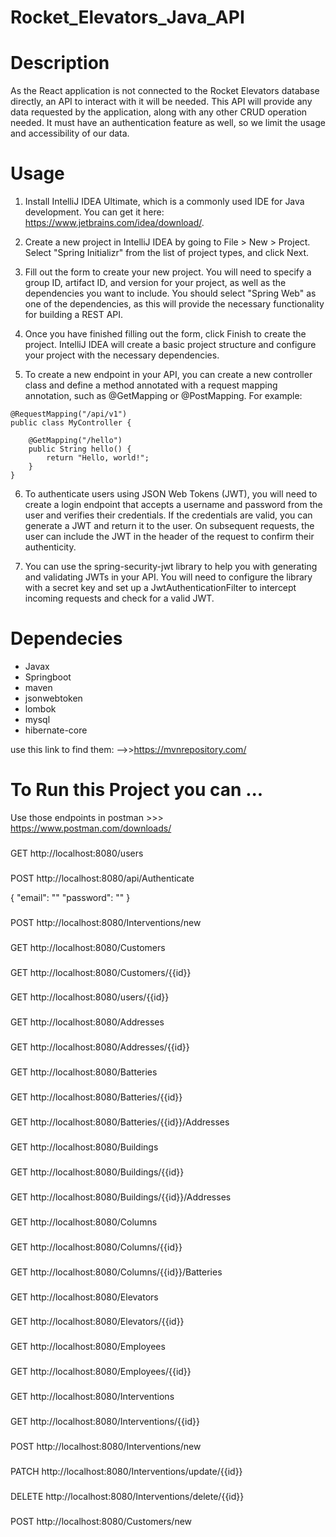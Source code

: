 # Rocket_Elevators_Java_API

# Description

As the React application is not connected to the Rocket Elevators database directly, an API to interact with it will be needed. This API will provide any data requested by the application, along with any other CRUD operation needed. It must have an authentication feature as well, so we limit the usage and accessibility of our data.

# Usage

1. Install IntelliJ IDEA Ultimate, which is a commonly used IDE for Java development. You can get it here: https://www.jetbrains.com/idea/download/.

2. Create a new project in IntelliJ IDEA by going to File > New > Project. Select "Spring Initializr" from the list of project types, and click Next.

3. Fill out the form to create your new project. You will need to specify a group ID, artifact ID, and version for your project, as well as the dependencies you want to include. You should select "Spring Web" as one of the dependencies, as this will provide the necessary functionality for building a REST API.

4. Once you have finished filling out the form, click Finish to create the project. IntelliJ IDEA will create a basic project structure and configure your project with the necessary dependencies.

5. To create a new endpoint in your API, you can create a new controller class and define a method annotated with a request mapping annotation, such as @GetMapping or @PostMapping. For example: 

``` @RestController
@RequestMapping("/api/v1")
public class MyController {

    @GetMapping("/hello")
    public String hello() {
        return "Hello, world!";
    }
}
```

6. To authenticate users using JSON Web Tokens (JWT), you will need to create a login endpoint that accepts a username and password from the user and verifies their credentials. If the credentials are valid, you can generate a JWT and return it to the user. On subsequent requests, the user can include the JWT in the header of the request to confirm their authenticity.

7. You can use the spring-security-jwt library to help you with generating and validating JWTs in your API. You will need to configure the library with a secret key and set up a JwtAuthenticationFilter to intercept incoming requests and check for a valid JWT.

# Dependecies

- Javax
- Springboot
- maven
- jsonwebtoken
- lombok
- mysql
- hibernate-core

use this link to find them: -->>https://mvnrepository.com/

# To Run this Project you can ...

Use those endpoints in postman >>> https://www.postman.com/downloads/




###
GET http://localhost:8080/users

###
POST http://localhost:8080/api/Authenticate

{
    "email": ""
    "password": ""
}

###
POST http://localhost:8080/Interventions/new

###
GET http://localhost:8080/Customers

###
GET http://localhost:8080/Customers/{{id}}

###
GET http://localhost:8080/users/{{id}}

###
GET http://localhost:8080/Addresses

###
GET http://localhost:8080/Addresses/{{id}}

###
GET http://localhost:8080/Batteries

###
GET http://localhost:8080/Batteries/{{id}}

###
GET http://localhost:8080/Batteries/{{id}}/Addresses

###
GET http://localhost:8080/Buildings

###
GET http://localhost:8080/Buildings/{{id}}

###
GET http://localhost:8080/Buildings/{{id}}/Addresses

###
GET http://localhost:8080/Columns

###
GET http://localhost:8080/Columns/{{id}}

###
GET http://localhost:8080/Columns/{{id}}/Batteries

###
GET http://localhost:8080/Elevators

###
GET http://localhost:8080/Elevators/{{id}}

###
GET http://localhost:8080/Employees

###
GET http://localhost:8080/Employees/{{id}}

###
GET http://localhost:8080/Interventions

###
GET http://localhost:8080/Interventions/{{id}}

###
POST http://localhost:8080/Interventions/new

###
PATCH http://localhost:8080/Interventions/update/{{id}}

###
DELETE http://localhost:8080/Interventions/delete/{{id}}

###
POST http://localhost:8080/Customers/new






